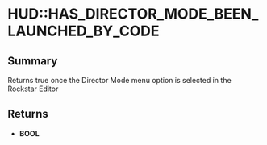 # HUD::HAS_DIRECTOR_MODE_BEEN_LAUNCHED_BY_CODE

## Summary
Returns true once the Director Mode menu option is selected in the Rockstar Editor

## Returns
* **BOOL**